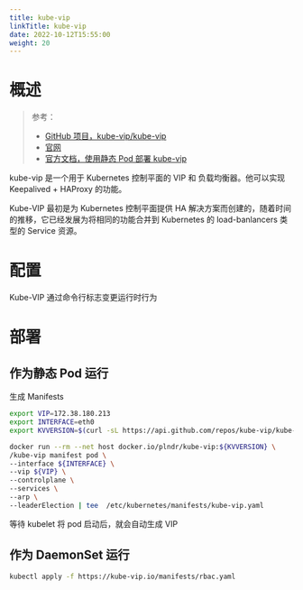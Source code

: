 ```yaml
---
title: kube-vip
linkTitle: kube-vip
date: 2022-10-12T15:55:00
weight: 20
---
```


# 概述

> 参考：
>
> - [GitHub 项目，kube-vip/kube-vip](https://github.com/kube-vip/kube-vip)
> - [官网](https://kube-vip.io/)
> - [官方文档，使用静态 Pod 部署 kube-vip](https://kube-vip.io/hybrid/static/)

kube-vip 是一个用于 Kubernetes 控制平面的 VIP 和 负载均衡器。他可以实现 Keepalived + HAProxy 的功能。

Kube-VIP 最初是为 Kubernetes 控制平面提供 HA 解决方案而创建的，随着时间的推移，它已经发展为将相同的功能合并到 Kubernetes 的 load-banlancers 类型的 Service 资源。

# 配置

Kube-VIP 通过命令行标志变更运行时行为

# 部署

## 作为静态 Pod 运行

生成 Manifests

```bash
export VIP=172.38.180.213
export INTERFACE=eth0
export KVVERSION=$(curl -sL https://api.github.com/repos/kube-vip/kube-vip/releases | jq -r ".[0].name")

docker run --rm --net host docker.io/plndr/kube-vip:${KVVERSION} \
/kube-vip manifest pod \
--interface ${INTERFACE} \
--vip ${VIP} \
--controlplane \
--services \
--arp \
--leaderElection | tee  /etc/kubernetes/manifests/kube-vip.yaml
```

等待 kubelet 将 pod 启动后，就会自动生成 VIP

## 作为 DaemonSet 运行

```bash
kubectl apply -f https://kube-vip.io/manifests/rbac.yaml
```